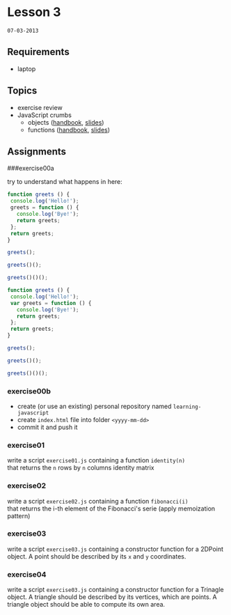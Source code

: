 # Lesson 3
`07-03-2013`

## Requirements

* laptop

## Topics

* exercise review
* JavaScript crumbs
  - objects ([handbook](https://github.com/cvdlab/javascript-crumbs/blob/master/chapters/objects/Readme.md), [slides](http://apily.io/slidify?md=https://raw.github.com/cvdlab/javascript-crumbs-slides/master/chapters/objects/Readme.md))
  - functions ([handbook](https://github.com/cvdlab/javascript-crumbs/blob/master/chapters/functions/Readme.md), [slides](http://apily.io/slidify?md=https://raw.github.com/cvdlab/javascript-crumbs-slides/master/chapters/functions/Readme.md))
  

## Assignments

###exercise00a

try to understand what happens in here:

```js
function greets () {
 console.log('Hello!');
 greets = function () {
   console.log('Bye!');
   return greets;
 };
 return greets;
}

greets();

greets()();

greets()()();
```

```js
function greets () {
 console.log('Hello!');
 var greets = function () {
   console.log('Bye!');
   return greets;
 };
 return greets;
}

greets();

greets()();

greets()()();
```

### exercise00b

- create (or use an existing) personal repository named `learning-javascript`
- create `index.html` file into folder `<yyyy-mm-dd>`
- commit it and push it

### exercise01

write a script `exercise01.js` containing a function `identity(n)`  
that returns the `n` rows by `n` columns identity matrix

### exercise02

write a script `exercise02.js` containing a function `fibonacci(i)`   
that returns the i-th element of the Fibonacci's serie (apply memoization pattern)

### exercise03

write a script `exercise03.js` containing a constructor function for a 2DPoint object.
A point should be described by its `x` and `y` coordinates.

### exercise04

write a script `exercise03.js` containing a constructor function for a Trinagle object.
A triangle should be described by its vertices, which are points.
A triangle object should be able to compute its own area.



